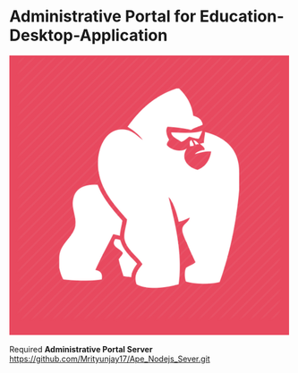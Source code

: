# Administrative Portal for Education-Desktop-Application

![](screen/ApeLogo.png?raw=true "app-icon")

Required
**Administrative Portal Server** https://github.com/Mrityunjay17/Ape_Nodejs_Sever.git
